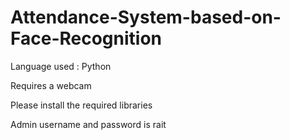 # Attendance-System-based-on-Face-Recognition
Language used : Python

Requires a webcam

Please install the required libraries

Admin username and password is rait
